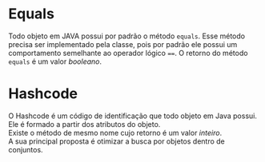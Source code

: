 # Equals
Todo objeto em JAVA possui por padrão o método `equals`. Esse método precisa ser
implementado pela classe, pois por padrão ele possui um comportamento semelhante
ao operador lógico `==`. O retorno do método `equals` é um valor *booleano*.

# Hashcode
O Hashcode é um código de identificação que todo objeto em Java possui. Ele é formado
a partir dos atributos do objeto.<br />
Existe o método de mesmo nome cujo retorno é um valor
*inteiro*.<br />
A sua principal proposta é otimizar a busca por objetos dentro de conjuntos.
